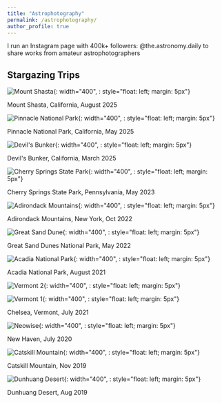 ```yaml
---
title: "Astrophotography"
permalink: /astrophotography/
author_profile: true
---
```


I run an Instagram page with 400k+ followers: <a style="text-decoration:none" href="https://www.instagram.com/the.astronomy.daily/" target="_blank">@the.astronomy.daily</a> to share works from amateur astrophotographers

## Stargazing Trips

<!-- \[2023.5\] Cherry Springs State Park, Pennsylvania\
\[2022.10\] Adirondack Mountains, New York\
\[2022.5\] Great Sand Dunes National Park, Colorado\
\[2021.9\] Chelsea, Vermont\
\[2021.8\] Acadia National Park, Maine\
\[2021.1\] Block Island, Rhode Island\
\[2019.11\] Catskill Mountain, New York\
\[2019.5\] Hokkaido, Japan\
\[2019.4\] Dunhuang Desert, China\
\[2019.2\] Dongji Island, China\
\[2018.6\] Batam, Indonesia\
\[2016-2018\] <a style="text-decoration:none" href="https://www.instagram.com/hc_astro/?hl=en" target="_blank">HCAstro</a>, Singapore -->

![Mount Shasta](/images/photos/shasta.jpg){: width="400", : style="float: left; margin: 5px"}

Mount Shasta, California, August 2025

![Pinnacle National Park](/images/photos/pinnacle.jpg){: width="400", : style="float: left; margin: 5px"}

Pinnacle National Park, California, May 2025

![Devil's Bunker](/images/photos/devil_bunker.jpeg){: width="400", : style="float: left; margin: 5px"}

Devil's Bunker, California, March 2025

![Cherry Springs State Park](/images/photos/cherry_spring.jpeg){: width="400", : style="float: left; margin: 5px"}

Cherry Springs State Park, Pennsylvania, May 2023

![Adirondack Mountains](/images/photos/Adirondacks.jpeg){: width="400", : style="float: left; margin: 5px"}

Adirondack Mountains, New York, Oct 2022

![Great Sand Dune](/images/photos/Colorado.jpeg){: width="400", : style="float: left; margin: 5px"}

Great Sand Dunes National Park, May 2022

![Acadia National Park](/images/photos/Acadia.jpeg){: width="400", : style="float: left; margin: 5px"}

Acadia National Park, August 2021

![Vermont 2](/images/photos/Vermont.jpeg){: width="400", : style="float: left; margin: 5px"}

![Vermont 1](/images/photos/Vermont%202.jpeg){: width="400", : style="float: left; margin: 5px"}

Chelsea, Vermont, July 2021

![Neowise](/images/photos/Neowise.jpeg){: width="400", : style="float: left; margin: 5px"}

New Haven, July 2020

![Catskill Mountain](/images/photos/Catskill.jpeg){: width="400", : style="float: left; margin: 5px"}

Catskill Mountain, Nov 2019

![Dunhuang Desert](/images/photos/Dunhuang.jpeg){: width="400", : style="float: left; margin: 5px"}

Dunhuang Desert, Aug 2019

<!-- See more of my photos at: <a style="text-decoration:none" href="https://www.instagram.com/ziming.astro/" target="_blank">@ziming.astro</a> -->
